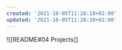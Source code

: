 ```yaml
---
created: '2021-10-05T11:28:10+02:00'
updated: '2021-10-05T11:28:10+02:00'
---
```

![[README#04 Projects]]
